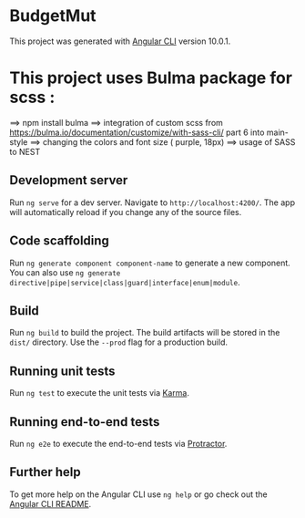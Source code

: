 # BudgetMut

This project was generated with [Angular CLI](https://github.com/angular/angular-cli) version 10.0.1.

# This project uses Bulma package for scss : 
 ==> npm install bulma
 ==> integration of custom scss from https://bulma.io/documentation/customize/with-sass-cli/ part 6 into main-style
 ==> changing the colors and font size ( purple, 18px)
 ==> usage of SASS to NEST


## Development server

Run `ng serve` for a dev server. Navigate to `http://localhost:4200/`. The app will automatically reload if you change any of the source files.

## Code scaffolding

Run `ng generate component component-name` to generate a new component. You can also use `ng generate directive|pipe|service|class|guard|interface|enum|module`.

## Build

Run `ng build` to build the project. The build artifacts will be stored in the `dist/` directory. Use the `--prod` flag for a production build.

## Running unit tests

Run `ng test` to execute the unit tests via [Karma](https://karma-runner.github.io).

## Running end-to-end tests

Run `ng e2e` to execute the end-to-end tests via [Protractor](http://www.protractortest.org/).

## Further help

To get more help on the Angular CLI use `ng help` or go check out the [Angular CLI README](https://github.com/angular/angular-cli/blob/master/README.md).
